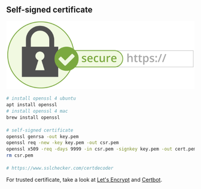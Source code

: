 ## Self-signed certificate

![mirotalksfu-https](https.png)

```bash
# install openssl 4 ubuntu
apt install openssl
# install openssl 4 mac
brew install openssl

# self-signed certificate
openssl genrsa -out key.pem
openssl req -new -key key.pem -out csr.pem
openssl x509 -req -days 9999 -in csr.pem -signkey key.pem -out cert.pem
rm csr.pem

# https://www.sslchecker.com/certdecoder
```

For trusted certificate, take a look at [Let's Encrypt](https://letsencrypt.org/i) and [Certbot](https://certbot.eff.org/).